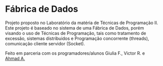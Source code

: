 Fábrica de Dados
=======

Projeto proposto no Laboratório da matéria de Técnicas de Programação II. 
Este projeto é baseado no sistema de uma Fábrica de Dados, porém visando o uso de Técnicas de Programação, tais como 
tratamento de excessão, sistemas distribuidos e Programação concorrente (threads), comunicação cliente servidor (Socket).

Feito em parceria com os programadores/alunos Giulia F., Victor R. e [Ahmad A.](https://github.com/ahmadk3)
